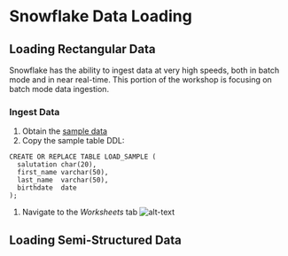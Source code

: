 # Snowflake Data Loading

## Loading Rectangular Data

Snowflake has the ability to ingest data at very high speeds, both in batch mode and in near real-time.  This portion of the workshop is focusing on batch mode data ingestion.

### Ingest Data
1.  Obtain the [sample data](./data/samp.csv.gz)
1.  Copy the sample table DDL:
```
CREATE OR REPLACE TABLE LOAD_SAMPLE (
  salutation char(20),
  first_name varchar(50),
  last_name  varchar(50),
  birthdate  date  
);
```
1.  Navigate to the *Worksheets* tab
![alt-text](../images/dataloading/DataLoading-Worksheet.png)

## Loading Semi-Structured Data
